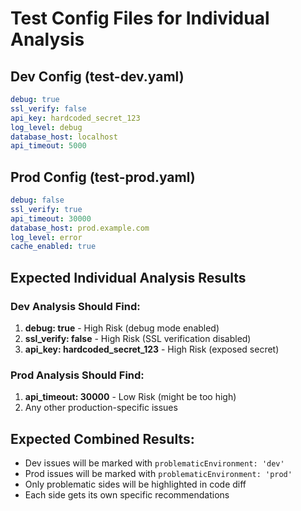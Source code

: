 # Test Config Files for Individual Analysis

## Dev Config (test-dev.yaml)
```yaml
debug: true
ssl_verify: false
api_key: hardcoded_secret_123
log_level: debug
database_host: localhost
api_timeout: 5000
```

## Prod Config (test-prod.yaml)  
```yaml
debug: false
ssl_verify: true
api_timeout: 30000
database_host: prod.example.com
log_level: error
cache_enabled: true
```

## Expected Individual Analysis Results

### Dev Analysis Should Find:
1. **debug: true** - High Risk (debug mode enabled)
2. **ssl_verify: false** - High Risk (SSL verification disabled)
3. **api_key: hardcoded_secret_123** - High Risk (exposed secret)

### Prod Analysis Should Find:
1. **api_timeout: 30000** - Low Risk (might be too high)
2. Any other production-specific issues

## Expected Combined Results:
- Dev issues will be marked with `problematicEnvironment: 'dev'`
- Prod issues will be marked with `problematicEnvironment: 'prod'`
- Only problematic sides will be highlighted in code diff
- Each side gets its own specific recommendations